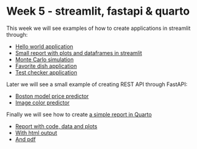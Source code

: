# Week 5 - streamlit, fastapi \& quarto

This week we will see examples of how to create applications in streamlit through:

- [Hello world application](hello_world)
- [Small report with plots and dataframes in streamlit](small_report/main.py)
- [Monte Carlo simulation](mc_simulation/main.py)
- [Favorite dish application](dishes/favorite_dish.py)
- [Test checker application](checker/main2.py)

Later we will see a small example of creating REST API through FastAPI:

- [Boston model price predictor](simple_api/boston_api.py)
- [Image color predictor](simple_api/image_api.py)

Finally we will see how to create [a simple report in Quarto](quarto_demo/README.md)

- [Report with code, data and plots](quarto_demo/raport.ipynb)
- [With html output](quarto_demo/raport.html)
- [And pdf](quarto_demo/raport.pdf)

